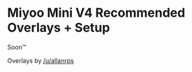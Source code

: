 # Miyoo Mini V4 Recommended Overlays + Setup

Soon™

Overlays by [/u/allanrps](https://www.reddit.com/user/allanrps)